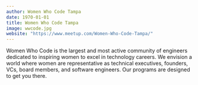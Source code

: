 ```yaml
---
author: Women Who Code Tampa
date: 1970-01-01
title: Women Who Code Tampa
image: wwcode.jpg
website: "https://www.meetup.com/Women-Who-Code-Tampa/"
---
```


Women Who Code is the largest and most active community of engineers dedicated to inspiring women to excel in technology careers. We envision a world where women are representative as technical executives, founders, VCs, board members, and software engineers. Our programs are designed to get you there.
